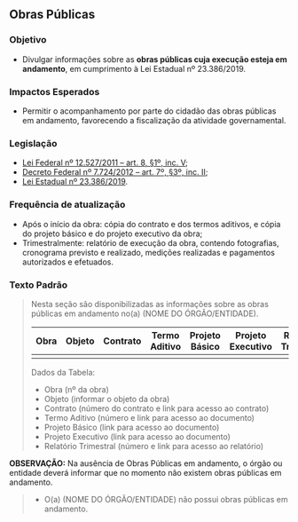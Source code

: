 ## Obras Públicas

### Objetivo
-	Divulgar informações sobre as **obras públicas cuja execução esteja em andamento**, em cumprimento à Lei Estadual nº 23.386/2019.

### Impactos Esperados
-	Permitir o acompanhamento por parte do cidadão das obras públicas em andamento, favorecendo a fiscalização da atividade governamental.

### Legislação
-	[Lei Federal nº 12.527/2011 – art. 8, §1º, inc. V](http://www.planalto.gov.br/ccivil_03/_ato2011-2014/2011/lei/l12527.htm#art8);
-	[Decreto Federal nº 7.724/2012 – art. 7º, §3º, inc. II](http://www.planalto.gov.br/ccivil_03/_ato2011-2014/2012/decreto/d7724.htm#art7);
-	[Lei Estadual nº 23.386/2019](https://www.almg.gov.br/consulte/legislacao/completa/completa.html?tipo=LEI&num=23386&comp=&ano=2019).

### Frequência de atualização
-	Após o início da obra: cópia do contrato e dos termos aditivos, e cópia do projeto básico e do projeto executivo da obra;
-	Trimestralmente: relatório de execução da obra, contendo fotografias, cronograma previsto e realizado, medições realizadas e pagamentos autorizados e efetuados.

### Texto Padrão

> Nesta seção são disponibilizadas as informações sobre as obras públicas em andamento no(a) (NOME DO ÓRGÃO/ENTIDADE).
> 
>
>| Obra      |Objeto        |Contrato    |Termo Aditivo    |Projeto Básico| Projeto Executivo|Relatório Trimestral|
>| --------- | ------------ | ---------- | --------------- |------------- | -----------------|--------------------|
>|           |              |            |                 |              |                  |
> 
> Dados da Tabela:
> 
> - Obra (nº da obra) 
> - Objeto (informar o objeto da obra)
> - Contrato (número do contrato e link para acesso ao contrato)
> - Termo Aditivo (número e link para acesso ao documento)
> - Projeto Básico (link para acesso ao documento)
> - Projeto Executivo (link para acesso ao documento)
> - Relatório Trimestral (número e link para acesso ao relatório)

**OBSERVAÇÃO:** Na ausência de Obras Públicas em andamento, o órgão ou entidade deverá informar que no momento não existem obras públicas em andamento. 

> - O(a) (NOME DO ÓRGÃO/ENTIDADE) não possui obras públicas em andamento.
